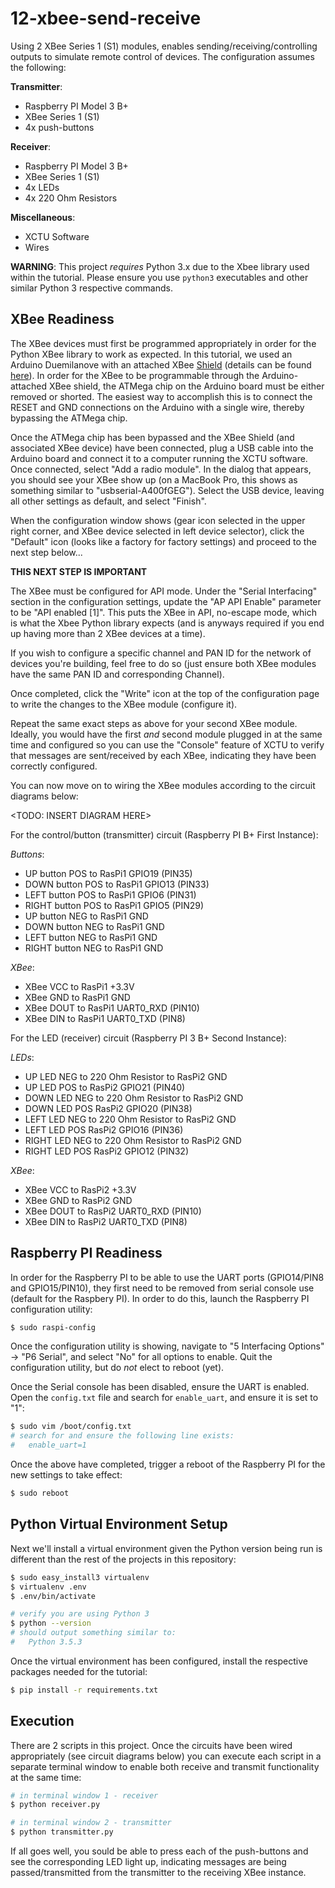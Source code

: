 # 12-xbee-send-receive

Using 2 XBee Series 1 (S1) modules, enables sending/receiving/controlling outputs
to simulate remote control of devices. The configuration assumes the following:

**Transmitter**:

- Raspberry PI Model 3 B+
- XBee Series 1 (S1)
- 4x push-buttons

**Receiver**:

- Raspberry PI Model 3 B+
- XBee Series 1 (S1)
- 4x LEDs
- 4x 220 Ohm Resistors

**Miscellaneous**:
- XCTU Software
- Wires

**WARNING**: This project *requires* Python 3.x due to the Xbee library
used within the tutorial. Please ensure you use `python3` executables and
other similar Python 3 respective commands.

## XBee Readiness

The XBee devices must first be programmed appropriately in order for the Python XBee library
to work as expected. In this tutorial, we used an Arduino Duemilanove with an attached XBee
[Shield](https://shieldlist.org/libelium/xbee) (details can be found [here](https://www.arduino.cc/en/Main/ArduinoXbeeShield)).
In order for the XBee to be programmable through the Arduino-attached XBee shield, the ATMega
chip on the Arduino board must be either removed or shorted. The easiest way to accomplish this
is to connect the RESET and GND connections on the Arduino with a single wire, thereby bypassing
the ATMega chip.

Once the ATMega chip has been bypassed and the XBee Shield (and associated XBee device) have been
connected, plug a USB cable into the Arduino board and connect it to a computer running the XCTU
software. Once connected, select "Add a radio module". In the dialog that appears, you should see
your XBee show up (on a MacBook Pro, this shows as something similar to "usbserial-A400fGEG"). Select
the USB device, leaving all other settings as default, and select "Finish".

When the configuration window shows (gear icon selected in the upper right corner, and XBee device
selected in left device selector), click the "Default" icon (looks like a factory for factory settings)
and proceed to the next step below...

**THIS NEXT STEP IS IMPORTANT**

The XBee must be configured for API mode. Under the "Serial Interfacing" section in the configuration
settings, update the "AP API Enable" parameter to be "API enabled [1]". This puts the XBee in API,
no-escape mode, which is what the Xbee Python library expects (and is anyways required if you end up
having more than 2 XBee devices at a time).

If you wish to configure a specific channel and PAN ID for the network of devices you're building, feel
free to do so (just ensure both XBee modules have the same PAN ID and corresponding Channel).

Once completed, click the "Write" icon at the top of the configuration page to write the changes to
the XBee module (configure it).

Repeat the same exact steps as above for your second XBee module. Ideally, you would have the first *and*
second module plugged in at the same time and configured so you can use the "Console" feature of XCTU
to verify that messages are sent/received by each XBee, indicating they have been correctly configured.

You can now move on to wiring the XBee modules according to the circuit diagrams below:

<TODO: INSERT DIAGRAM HERE>

For the control/button (transmitter) circuit (Raspberry PI B+ First Instance):

*Buttons*:

- UP button POS to RasPi1 GPIO19 (PIN35)
- DOWN button POS to RasPi1 GPIO13 (PIN33)
- LEFT button POS to RasPi1 GPIO6 (PIN31)
- RIGHT button POS to RasPi1 GPIO5 (PIN29)
- UP button NEG to RasPi1 GND
- DOWN button NEG to RasPi1 GND
- LEFT button NEG to RasPi1 GND
- RIGHT button NEG to RasPi1 GND

*XBee*:

- XBee VCC to RasPi1 +3.3V
- XBee GND to RasPi1 GND
- XBee DOUT to RasPi1 UART0_RXD (PIN10)
- XBee DIN to RasPi1 UART0_TXD (PIN8)

For the LED (receiver) circuit (Raspberry PI 3 B+ Second Instance):

*LEDs*:

- UP LED NEG to 220 Ohm Resistor to RasPi2 GND
- UP LED POS to RasPi2 GPIO21 (PIN40)
- DOWN LED NEG to 220 Ohm Resistor to RasPi2 GND
- DOWN LED POS RasPi2 GPIO20 (PIN38)
- LEFT LED NEG to 220 Ohm Resistor to RasPi2 GND
- LEFT LED POS RasPi2 GPIO16 (PIN36)
- RIGHT LED NEG to 220 Ohm Resistor to RasPi2 GND
- RIGHT LED POS RasPi2 GPIO12 (PIN32)

*XBee*:

- XBee VCC to RasPi2 +3.3V
- XBee GND to RasPi2 GND
- XBee DOUT to RasPi2 UART0_RXD (PIN10)
- XBee DIN to RasPi2 UART0_TXD (PIN8)

## Raspberry PI Readiness

In order for the Raspberry PI to be able to use the UART ports (GPIO14/PIN8 and GPIO15/PIN10),
they first need to be removed from serial console use (default for the Raspbery PI).
In order to do this, launch the Raspberry PI configuration utility:

```bash
$ sudo raspi-config
```

Once the configuration utility is showing, navigate to "5 Interfacing Options" ->
"P6 Serial", and select "No" for all options to enable. Quit the configuration utility,
but do *not* elect to reboot (yet).

Once the Serial console has been disabled, ensure the UART is enabled. Open the `config.txt`
file and search for `enable_uart`, and ensure it is set to "1":

```bash
$ sudo vim /boot/config.txt
# search for and ensure the following line exists:
#   enable_uart=1
```

Once the above have completed, trigger a reboot of the Raspberry PI for the new settings to
take effect:

```bash
$ sudo reboot
```

## Python Virtual Environment Setup

Next we'll install a virtual environment given the Python version being run is
different than the rest of the projects in this repository:

```bash
$ sudo easy_install3 virtualenv
$ virtualenv .env
$ .env/bin/activate

# verify you are using Python 3
$ python --version
# should output something similar to:
#   Python 3.5.3
```

Once the virtual environment has been configured, install the respective packages needed
for the tutorial:

```bash
$ pip install -r requirements.txt
```

## Execution

There are 2 scripts in this project. Once the circuits have been wired appropriately (see
circuit diagrams below) you can execute each script in a separate terminal window to enable
both receive and transmit functionality at the same time:

```bash
# in terminal window 1 - receiver
$ python receiver.py

# in terminal window 2 - transmitter
$ python transmitter.py
```

If all goes well, you sould be able to press each of the push-buttons and see the corresponding
LED light up, indicating messages are being passed/transmitted from the transmitter to the receiving
XBee instance.

